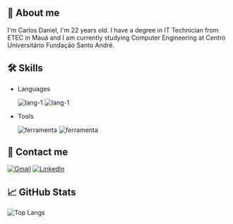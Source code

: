 
## 🚀 About me
I'm Carlos Daniel, I'm 22 years old. I have a degree in IT Technician from ETEC in Mauá and I am currently studying Computer Engineering at Centro Universitário Fundação Santo André.

## 🛠 Skills
- Languages

    ![lang-1](https://img.shields.io/badge/python-3670A0?style=for-the-badge&logo=python&logoColor=ffdd54)
    ![lang-1](https://img.shields.io/badge/c-%2300599C.svg?style=for-the-badge&logo=c&logoColor=white)

- Tools

    ![ferramenta](https://img.shields.io/badge/GIT-E44C30?style=for-the-badge&logo=git&logoColor=white)
    ![ferramenta](https://img.shields.io/badge/Vscode-007ACC?style=for-the-badge&logo=visual-studio-code&logoColor=white)


## 🔗 Contact me

[![Gmail](https://img.shields.io/badge/Gmail-333333?style=for-the-badge&logo=gmail&logoColor=red)](mailto:carlos.copcescki@gmail.com)
[![LinkedIn](https://img.shields.io/badge/Linkedin-0077B5?style=for-the-badge&logo=linkedin&logoColor=white)](www.linkedin.com/in/carlos-alcarria)

## 📈 GitHub Stats

![Top Langs](https://github-readme-stats.vercel.app/api/top-langs/?username=carloscopcescki&&theme=dark&hide_progress=true)

